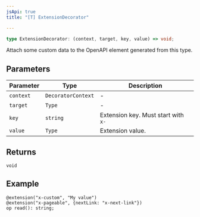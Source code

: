 ```yaml
---
jsApi: true
title: "[T] ExtensionDecorator"

---
```

```ts
type ExtensionDecorator: (context, target, key, value) => void;
```

Attach some custom data to the OpenAPI element generated from this type.

## Parameters

| Parameter | Type | Description |
| ------ | ------ | ------ |
| `context` | `DecoratorContext` | - |
| `target` | `Type` | - |
| `key` | `string` | Extension key. Must start with `x-` |
| `value` | `Type` | Extension value. |

## Returns

`void`

## Example

```typespec
@extension("x-custom", "My value")
@extension("x-pageable", {nextLink: "x-next-link"})
op read(): string;
```
